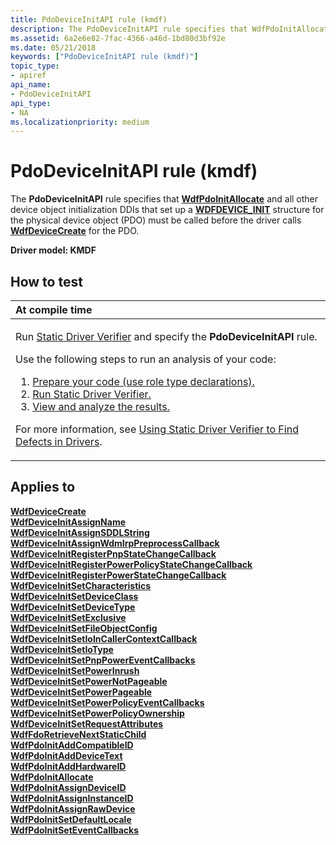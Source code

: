```yaml
---
title: PdoDeviceInitAPI rule (kmdf)
description: The PdoDeviceInitAPI rule specifies that WdfPdoInitAllocate and all other device object initialization DDIs that set up a WDFDEVICE\_INIT structure for the physical device object (PDO) must be called before the driver calls WdfDeviceCreate for the PDO.
ms.assetid: 6a2e6e82-7fac-4366-a46d-1bd80d3bf92e
ms.date: 05/21/2018
keywords: ["PdoDeviceInitAPI rule (kmdf)"]
topic_type:
- apiref
api_name:
- PdoDeviceInitAPI
api_type:
- NA
ms.localizationpriority: medium
---
```


# PdoDeviceInitAPI rule (kmdf)


The **PdoDeviceInitAPI** rule specifies that [**WdfPdoInitAllocate**](/windows-hardware/drivers/ddi/wdfpdo/nf-wdfpdo-wdfpdoinitallocate) and all other device object initialization DDIs that set up a [**WDFDEVICE\_INIT**](../wdf/wdfdevice_init.md) structure for the physical device object (PDO) must be called before the driver calls [**WdfDeviceCreate**](/windows-hardware/drivers/ddi/wdfdevice/nf-wdfdevice-wdfdevicecreate) for the PDO.

**Driver model: KMDF**

How to test
-----------

<table>
<colgroup>
<col width="100%" />
</colgroup>
<thead>
<tr class="header">
<th align="left">At compile time</th>
</tr>
</thead>
<tbody>
<tr class="odd">
<td align="left"><p>Run <a href="/windows-hardware/drivers/devtest/static-driver-verifier" data-raw-source="[Static Driver Verifier](./static-driver-verifier.md)">Static Driver Verifier</a> and specify the <strong>PdoDeviceInitAPI</strong> rule.</p>
Use the following steps to run an analysis of your code:
<ol>
<li><a href="/windows-hardware/drivers/devtest/using-static-driver-verifier-to-find-defects-in-drivers#preparing-your-source-code" data-raw-source="[Prepare your code (use role type declarations).](./using-static-driver-verifier-to-find-defects-in-drivers.md#preparing-your-source-code)">Prepare your code (use role type declarations).</a></li>
<li><a href="/windows-hardware/drivers/devtest/using-static-driver-verifier-to-find-defects-in-drivers#running-static-driver-verifier" data-raw-source="[Run Static Driver Verifier.](./using-static-driver-verifier-to-find-defects-in-drivers.md#running-static-driver-verifier)">Run Static Driver Verifier.</a></li>
<li><a href="/windows-hardware/drivers/devtest/using-static-driver-verifier-to-find-defects-in-drivers#viewing-and-analyzing-the-results" data-raw-source="[View and analyze the results.](./using-static-driver-verifier-to-find-defects-in-drivers.md#viewing-and-analyzing-the-results)">View and analyze the results.</a></li>
</ol>
<p>For more information, see <a href="/windows-hardware/drivers/devtest/using-static-driver-verifier-to-find-defects-in-drivers" data-raw-source="[Using Static Driver Verifier to Find Defects in Drivers](./using-static-driver-verifier-to-find-defects-in-drivers.md)">Using Static Driver Verifier to Find Defects in Drivers</a>.</p></td>
</tr>
</tbody>
</table>

Applies to
----------

[**WdfDeviceCreate**](/windows-hardware/drivers/ddi/wdfdevice/nf-wdfdevice-wdfdevicecreate)  
[**WdfDeviceInitAssignName**](/windows-hardware/drivers/ddi/wdfdevice/nf-wdfdevice-wdfdeviceinitassignname)  
[**WdfDeviceInitAssignSDDLString**](/windows-hardware/drivers/ddi/wdfdevice/nf-wdfdevice-wdfdeviceinitassignsddlstring)  
[**WdfDeviceInitAssignWdmIrpPreprocessCallback**](/windows-hardware/drivers/ddi/wdfdevice/nf-wdfdevice-wdfdeviceinitassignwdmirppreprocesscallback)  
[**WdfDeviceInitRegisterPnpStateChangeCallback**](/windows-hardware/drivers/ddi/wdfdevice/nf-wdfdevice-wdfdeviceinitregisterpnpstatechangecallback)  
[**WdfDeviceInitRegisterPowerPolicyStateChangeCallback**](/windows-hardware/drivers/ddi/wdfdevice/nf-wdfdevice-wdfdeviceinitregisterpowerpolicystatechangecallback)  
[**WdfDeviceInitRegisterPowerStateChangeCallback**](/windows-hardware/drivers/ddi/wdfdevice/nf-wdfdevice-wdfdeviceinitregisterpowerstatechangecallback)  
[**WdfDeviceInitSetCharacteristics**](/windows-hardware/drivers/ddi/wdfdevice/nf-wdfdevice-wdfdeviceinitsetcharacteristics)  
[**WdfDeviceInitSetDeviceClass**](/windows-hardware/drivers/ddi/wdfdevice/nf-wdfdevice-wdfdeviceinitsetdeviceclass)  
[**WdfDeviceInitSetDeviceType**](/windows-hardware/drivers/ddi/wdfdevice/nf-wdfdevice-wdfdeviceinitsetdevicetype)  
[**WdfDeviceInitSetExclusive**](/windows-hardware/drivers/ddi/wdfdevice/nf-wdfdevice-wdfdeviceinitsetexclusive)  
[**WdfDeviceInitSetFileObjectConfig**](/windows-hardware/drivers/ddi/wdfdevice/nf-wdfdevice-wdfdeviceinitsetfileobjectconfig)  
[**WdfDeviceInitSetIoInCallerContextCallback**](/windows-hardware/drivers/ddi/wdfdevice/nf-wdfdevice-wdfdeviceinitsetioincallercontextcallback)  
[**WdfDeviceInitSetIoType**](/windows-hardware/drivers/ddi/wdfdevice/nf-wdfdevice-wdfdeviceinitsetiotype)  
[**WdfDeviceInitSetPnpPowerEventCallbacks**](/windows-hardware/drivers/ddi/wdfdevice/nf-wdfdevice-wdfdeviceinitsetpnppowereventcallbacks)  
[**WdfDeviceInitSetPowerInrush**](/windows-hardware/drivers/ddi/wdfdevice/nf-wdfdevice-wdfdeviceinitsetpowerinrush)  
[**WdfDeviceInitSetPowerNotPageable**](/windows-hardware/drivers/ddi/wdfdevice/nf-wdfdevice-wdfdeviceinitsetpowernotpageable)  
[**WdfDeviceInitSetPowerPageable**](/windows-hardware/drivers/ddi/wdfdevice/nf-wdfdevice-wdfdeviceinitsetpowerpageable)  
[**WdfDeviceInitSetPowerPolicyEventCallbacks**](/windows-hardware/drivers/ddi/wdfdevice/nf-wdfdevice-wdfdeviceinitsetpowerpolicyeventcallbacks)  
[**WdfDeviceInitSetPowerPolicyOwnership**](/windows-hardware/drivers/ddi/wdfdevice/nf-wdfdevice-wdfdeviceinitsetpowerpolicyownership)  
[**WdfDeviceInitSetRequestAttributes**](/windows-hardware/drivers/ddi/wdfdevice/nf-wdfdevice-wdfdeviceinitsetrequestattributes)  
[**WdfFdoRetrieveNextStaticChild**](/windows-hardware/drivers/ddi/wdffdo/nf-wdffdo-wdffdoretrievenextstaticchild)  
[**WdfPdoInitAddCompatibleID**](/windows-hardware/drivers/ddi/wdfpdo/nf-wdfpdo-wdfpdoinitaddcompatibleid)  
[**WdfPdoInitAddDeviceText**](/windows-hardware/drivers/ddi/wdfpdo/nf-wdfpdo-wdfpdoinitadddevicetext)  
[**WdfPdoInitAddHardwareID**](/windows-hardware/drivers/ddi/wdfpdo/nf-wdfpdo-wdfpdoinitaddhardwareid)  
[**WdfPdoInitAllocate**](/windows-hardware/drivers/ddi/wdfpdo/nf-wdfpdo-wdfpdoinitallocate)  
[**WdfPdoInitAssignDeviceID**](/windows-hardware/drivers/ddi/wdfpdo/nf-wdfpdo-wdfpdoinitassigndeviceid)  
[**WdfPdoInitAssignInstanceID**](/windows-hardware/drivers/ddi/wdfpdo/nf-wdfpdo-wdfpdoinitassigninstanceid)  
[**WdfPdoInitAssignRawDevice**](/windows-hardware/drivers/ddi/wdfpdo/nf-wdfpdo-wdfpdoinitassignrawdevice)  
[**WdfPdoInitSetDefaultLocale**](/windows-hardware/drivers/ddi/wdfpdo/nf-wdfpdo-wdfpdoinitsetdefaultlocale)  
[**WdfPdoInitSetEventCallbacks**](/windows-hardware/drivers/ddi/wdfpdo/nf-wdfpdo-wdfpdoinitseteventcallbacks)  
